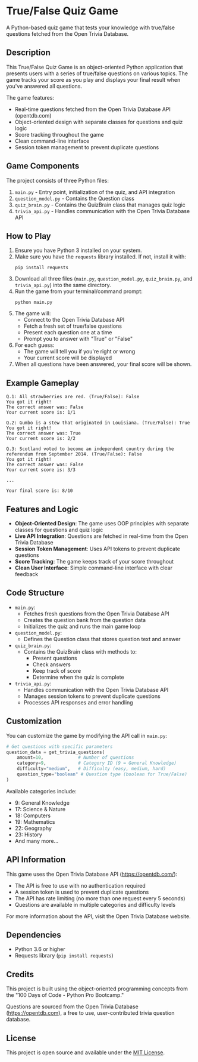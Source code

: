 # True/False Quiz Game

A Python-based quiz game that tests your knowledge with true/false questions fetched from the Open Trivia Database.

## Description

This True/False Quiz Game is an object-oriented Python application that presents users with a series of true/false questions on various topics. The game tracks your score as you play and displays your final result when you've answered all questions.

The game features:
- Real-time questions fetched from the Open Trivia Database API (opentdb.com)
- Object-oriented design with separate classes for questions and quiz logic
- Score tracking throughout the game
- Clean command-line interface
- Session token management to prevent duplicate questions

## Game Components

The project consists of three Python files:
1. `main.py` - Entry point, initialization of the quiz, and API integration
2. `question_model.py` - Contains the Question class
3. `quiz_brain.py` - Contains the QuizBrain class that manages quiz logic
4. `trivia_api.py` - Handles communication with the Open Trivia Database API

## How to Play

1. Ensure you have Python 3 installed on your system.
2. Make sure you have the `requests` library installed. If not, install it with:
   ```
   pip install requests
   ```
3. Download all three files (`main.py`, `question_model.py`, `quiz_brain.py`, and `trivia_api.py`) into the same directory.
4. Run the game from your terminal/command prompt:
   ```
   python main.py
   ```
5. The game will:
   - Connect to the Open Trivia Database API
   - Fetch a fresh set of true/false questions
   - Present each question one at a time
   - Prompt you to answer with "True" or "False"
6. For each guess:
   - The game will tell you if you're right or wrong
   - Your current score will be displayed
7. When all questions have been answered, your final score will be shown.

## Example Gameplay

```
Q.1: All strawberries are red. (True/False): False
You got it right!
The correct answer was: False
Your current score is: 1/1

Q.2: Gumbo is a stew that originated in Louisiana. (True/False): True
You got it right!
The correct answer was: True
Your current score is: 2/2

Q.3: Scotland voted to become an independent country during the referendum from September 2014. (True/False): False
You got it right!
The correct answer was: False
Your current score is: 3/3

...

Your final score is: 8/10
```

## Features and Logic

- **Object-Oriented Design**: The game uses OOP principles with separate classes for questions and quiz logic
- **Live API Integration**: Questions are fetched in real-time from the Open Trivia Database
- **Session Token Management**: Uses API tokens to prevent duplicate questions
- **Score Tracking**: The game keeps track of your score throughout
- **Clean User Interface**: Simple command-line interface with clear feedback

## Code Structure

- `main.py`:
  - Fetches fresh questions from the Open Trivia Database API
  - Creates the question bank from the question data
  - Initializes the quiz and runs the main game loop
- `question_model.py`:
  - Defines the Question class that stores question text and answer
- `quiz_brain.py`:
  - Contains the QuizBrain class with methods to:
    - Present questions
    - Check answers
    - Keep track of score
    - Determine when the quiz is complete
- `trivia_api.py`:
  - Handles communication with the Open Trivia Database API
  - Manages session tokens to prevent duplicate questions
  - Processes API responses and error handling

## Customization

You can customize the game by modifying the API call in `main.py`:

```python
# Get questions with specific parameters
question_data = get_trivia_questions(
    amount=10,             # Number of questions
    category=9,            # Category ID (9 = General Knowledge)
    difficulty="medium",   # Difficulty (easy, medium, hard)
    question_type="boolean" # Question type (boolean for True/False)
)
```

Available categories include:
- 9: General Knowledge
- 17: Science & Nature
- 18: Computers
- 19: Mathematics
- 22: Geography
- 23: History
- And many more...

## API Information

This game uses the Open Trivia Database API (https://opentdb.com/):
- The API is free to use with no authentication required
- A session token is used to prevent duplicate questions
- The API has rate limiting (no more than one request every 5 seconds)
- Questions are available in multiple categories and difficulty levels

For more information about the API, visit the Open Trivia Database website.

## Dependencies

- Python 3.6 or higher
- Requests library (`pip install requests`)

## Credits

This project is built using the object-oriented programming concepts from the "100 Days of Code - Python Pro Bootcamp."

Questions are sourced from the Open Trivia Database (https://opentdb.com), a free to use, user-contributed trivia question database.

## License

This project is open source and available under the [MIT License](https://opensource.org/licenses/MIT).
